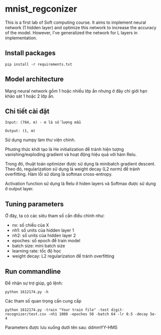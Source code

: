 # mnist_regconizer
This is a first lab of Soft computing course. It aims to implement neural network (1 hidden layer) and optimize this network to increase the accuracy of the model. However, I've generalized the network for L layers in implementation.

## Install packages
```
pip install -r requirements.txt
```

## Model architecture
Mạng neural network gồm 1 hoặc nhiều lớp ẩn nhưng ở đây chỉ giới hạn khảo sát 1 hoặc 2 lớp ẩn.


## Chi tiết cài đặt
```
Input: (784, m) - m là số lượng mẫu

Output: (1, m)
```
Sử dụng numpy làm thư viện chính.

Phương thức khởi tạo là He initialization để tránh hiện tượng vanishing/exploding gradient và hoạt động hiệu quả với hàm Relu.

Trong đó, thuật toán optimizer được sử dụng là minibatch gradient descent. Theo đó, regularization sử dụng là weight decay (L2 norm) để tránh overfitting. Hàm lỗi sử dùng là softmax cross-entropy. 

Activation function sử dụng là Relu ở hiden layers và Softmax được sử dụng ở output layer.

## Tuning parameters

Ở đây, ta có các siêu tham số cần điều chỉnh như:
- nx: số chiều của X
- nh1: số units của hidden layer 1
- nh2: số units của hidden layer 2
- epoches: số epoch để train model
- batch size: mini batch size
- learning rate: tốc độ học
- weight decay: L2 regularization để tránh overfitting

## Run commandline
Để nhận sự trợ giúp, gõ lệnh:

```
python 1612174.py -h
```
 
Các tham số quan trọng cần cung cấp

```
python 1612174.py -train "Your train file" -test digit-recognizer/test.csv -nh1 1000 -epoches 50 -batch 64 -lr 0.5 -decay 5e-4
```

Parameters được lưu xuống dưới tên sau: ddmmYY-HMS
```sa
```

